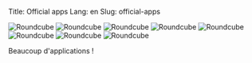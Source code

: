 Title: Official apps
Lang: en
Slug: official-apps

![Roundcube]({filename}/images/roundcube.png)
![Roundcube]({filename}/images/ttrss.png)
![Roundcube]({filename}/images/wordpress.png)
![Roundcube]({filename}/images/transmission.png)
![Roundcube]({filename}/images/jappix.png)
![Roundcube]({filename}/images/logo-jirafeau.jpeg)
![Roundcube]({filename}/images/Logo-wallabag-svg.svg)
![Roundcube]({filename}/images/Searx_logo.svg)

Beaucoup d'applications !
